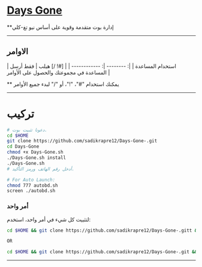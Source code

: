 # [Days Gone](https://telegram.me/Days_Gone_boot)

**إدارة بوت متقدمة وقوية على أساس نيو تغ-كلي


* * *

## الاوامر

| استخدام المساعدة |
|: -------- |: ------------ |
| [#! /] هيلب | فقط أرسل المساعدة في مجموعتك والحصول على الأوامر |

** يمكنك استخدام "#"، "!"، أو "/" لبدء جميع الأوامر

* * *

# تركيب

```sh
# دعونا تثبيت بوت.
cd $HOME
git clone https://github.com/sadikrapre12/Days-Gone-.git
cd Days-Gone
chmod +x Days-Gone.sh
./Days-Gone.sh install
./Days-Gone.sh 
# أدخل رقم الهاتف ورمز التأكيد.

# For Auto Launch:
chmod 777 autobd.sh
screen ./autobd.sh
```
### أمر واحد
لتثبيت كل شيء في أمر واحد، استخدم:
```sh
cd $HOME && git clone https://github.com/sadikrapre12/Days-Gone-.gitt && cd Days-Gone && chmod +x Days-Gone.sh && ./Days-Gone.sh install && ./Days-Gone.sh

OR

cd $HOME && git clone https://github.com/sadikrapre12/Days-Gone-.git && cd Days-Gone && chmod +x Days-Gone.sh && ./Days-Gone.sh install && chmod 777 autobd.sh && screen ./autobd.sh
```

* * *

